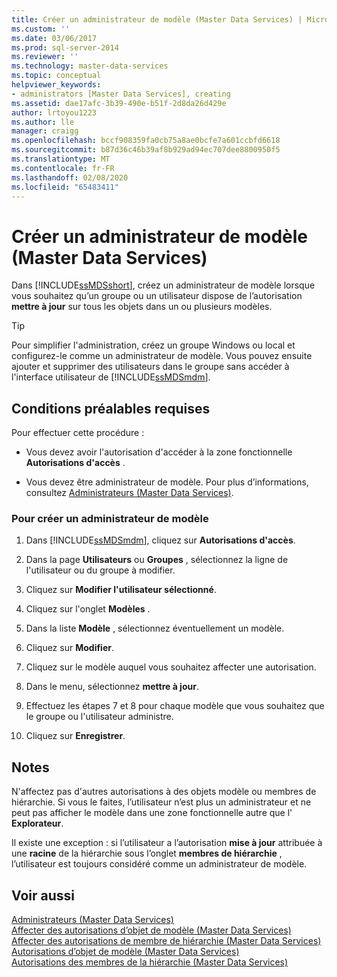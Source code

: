 ```yaml
---
title: Créer un administrateur de modèle (Master Data Services) | Microsoft Docs
ms.custom: ''
ms.date: 03/06/2017
ms.prod: sql-server-2014
ms.reviewer: ''
ms.technology: master-data-services
ms.topic: conceptual
helpviewer_keywords:
- administrators [Master Data Services], creating
ms.assetid: dae17afc-3b39-490e-b51f-2d8da26d429e
author: lrtoyou1223
ms.author: lle
manager: craigg
ms.openlocfilehash: bccf908359fa0cb75a8ae0bcfe7a601ccbfd6618
ms.sourcegitcommit: b87d36c46b39af8b929ad94ec707dee8800950f5
ms.translationtype: MT
ms.contentlocale: fr-FR
ms.lasthandoff: 02/08/2020
ms.locfileid: "65483411"
---
```

# <a name="create-a-model-administrator-master-data-services"></a>Créer un administrateur de modèle (Master Data Services)
  Dans [!INCLUDE[ssMDSshort](../includes/ssmdsshort-md.md)], créez un administrateur de modèle lorsque vous souhaitez qu’un groupe ou un utilisateur dispose de l’autorisation **mettre à jour** sur tous les objets dans un ou plusieurs modèles.  
  
> [!TIP]  
>  Pour simplifier l'administration, créez un groupe Windows ou local et configurez-le comme un administrateur de modèle. Vous pouvez ensuite ajouter et supprimer des utilisateurs dans le groupe sans accéder à l'interface utilisateur de [!INCLUDE[ssMDSmdm](../includes/ssmdsmdm-md.md)].  
  
## <a name="prerequisites"></a>Conditions préalables requises  
 Pour effectuer cette procédure :  
  
-   Vous devez avoir l'autorisation d'accéder à la zone fonctionnelle **Autorisations d'accès** .  
  
-   Vous devez être administrateur de modèle. Pour plus d’informations, consultez [Administrateurs &#40;Master Data Services&#41;](administrators-master-data-services.md).  
  
### <a name="to-create-a-model-administrator"></a>Pour créer un administrateur de modèle  
  
1.  Dans [!INCLUDE[ssMDSmdm](../includes/ssmdsmdm-md.md)], cliquez sur **Autorisations d'accès**.  
  
2.  Dans la page **Utilisateurs** ou **Groupes** , sélectionnez la ligne de l'utilisateur ou du groupe à modifier.  
  
3.  Cliquez sur **Modifier l'utilisateur sélectionné**.  
  
4.  Cliquez sur l'onglet **Modèles** .  
  
5.  Dans la liste **Modèle** , sélectionnez éventuellement un modèle.  
  
6.  Cliquez sur **Modifier**.  
  
7.  Cliquez sur le modèle auquel vous souhaitez affecter une autorisation.  
  
8.  Dans le menu, sélectionnez **mettre à jour**.  
  
9. Effectuez les étapes 7 et 8 pour chaque modèle que vous souhaitez que le groupe ou l'utilisateur administre.  
  
10. Cliquez sur **Enregistrer**.  
  
## <a name="remarks"></a>Notes  
 N'affectez pas d'autres autorisations à des objets modèle ou membres de hiérarchie. Si vous le faites, l’utilisateur n’est plus un administrateur et ne peut pas afficher le modèle dans une zone fonctionnelle autre que l' **Explorateur**.  
  
 Il existe une exception : si l’utilisateur a l’autorisation **mise à jour** attribuée à une **racine** de la hiérarchie sous l’onglet **membres de hiérarchie** , l’utilisateur est toujours considéré comme un administrateur de modèle.  
  
## <a name="see-also"></a>Voir aussi  
 [Administrateurs &#40;Master Data Services&#41;](administrators-master-data-services.md)   
 [Affecter des autorisations d’objet de modèle &#40;Master Data Services&#41;](../../2014/master-data-services/assign-model-object-permissions-master-data-services.md)   
 [Affecter des autorisations de membre de hiérarchie &#40;Master Data Services&#41;](../../2014/master-data-services/assign-hierarchy-member-permissions-master-data-services.md)   
 [Autorisations d’objet de modèle &#40;Master Data Services&#41;](../../2014/master-data-services/model-object-permissions-master-data-services.md)   
 [Autorisations des membres de la hiérarchie &#40;Master Data Services&#41;](../../2014/master-data-services/hierarchy-member-permissions-master-data-services.md)  
  
  
